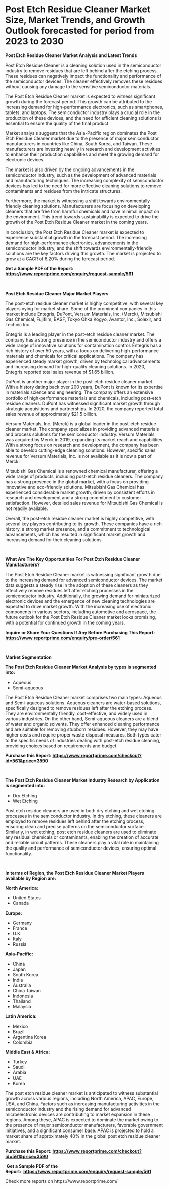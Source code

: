 <p><h1>Post Etch Residue Cleaner Market Size, Market Trends, and Growth Outlook forecasted for period from 2023 to 2030</h1></p><p><strong>Post Etch Residue Cleaner Market Analysis and Latest Trends</strong></p>
<p><p>Post Etch Residue Cleaner is a cleaning solution used in the semiconductor industry to remove residues that are left behind after the etching process. These residues can negatively impact the functionality and performance of the semiconductor devices. The cleaner effectively removes these residues without causing any damage to the sensitive semiconductor materials.</p><p>The Post Etch Residue Cleaner market is expected to witness significant growth during the forecast period. This growth can be attributed to the increasing demand for high-performance electronics, such as smartphones, tablets, and laptops. The semiconductor industry plays a crucial role in the production of these devices, and the need for efficient cleaning solutions is essential to ensure the quality of the final product.</p><p>Market analysis suggests that the Asia-Pacific region dominates the Post Etch Residue Cleaner market due to the presence of major semiconductor manufacturers in countries like China, South Korea, and Taiwan. These manufacturers are investing heavily in research and development activities to enhance their production capabilities and meet the growing demand for electronic devices.</p><p>The market is also driven by the ongoing advancements in the semiconductor industry, such as the development of advanced materials and manufacturing techniques. The increasing complexity of semiconductor devices has led to the need for more effective cleaning solutions to remove contaminants and residues from the intricate structures.</p><p>Furthermore, the market is witnessing a shift towards environmentally-friendly cleaning solutions. Manufacturers are focusing on developing cleaners that are free from harmful chemicals and have minimal impact on the environment. This trend towards sustainability is expected to drive the growth of the Post Etch Residue Cleaner market in the coming years.</p><p>In conclusion, the Post Etch Residue Cleaner market is expected to experience substantial growth in the forecast period. The increasing demand for high-performance electronics, advancements in the semiconductor industry, and the shift towards environmentally-friendly solutions are the key factors driving this growth. The market is projected to grow at a CAGR of 6.20% during the forecast period.</p></p>
<p><strong>Get a Sample PDF of the Report:&nbsp; <a href="https://www.reportprime.com/enquiry/request-sample/561">https://www.reportprime.com/enquiry/request-sample/561</a></strong></p>
<p>&nbsp;</p>
<p><strong>Post Etch Residue Cleaner Major Market Players</strong></p>
<p><p>The post-etch residue cleaner market is highly competitive, with several key players vying for market share. Some of the prominent companies in this market include Entegris, DuPont, Versum Materials, Inc. (Merck), Mitsubishi Gas Chemical, Fujifilm, BASF, Tokyo Ohka Kogyo, Avantor, Inc., Solexir, and Technic Inc.</p><p>Entegris is a leading player in the post-etch residue cleaner market. The company has a strong presence in the semiconductor industry and offers a wide range of innovative solutions for contamination control. Entegris has a rich history of over 50 years, with a focus on delivering high-performance materials and chemicals for critical applications. The company has experienced steady market growth, driven by technological advancements and increasing demand for high-quality cleaning solutions. In 2020, Entegris reported total sales revenue of $1.65 billion.</p><p>DuPont is another major player in the post-etch residue cleaner market. With a history dating back over 200 years, DuPont is known for its expertise in materials science and engineering. The company offers an extensive portfolio of high-performance materials and chemicals, including post-etch residue cleaners. DuPont has witnessed significant market growth through strategic acquisitions and partnerships. In 2020, the company reported total sales revenue of approximately $21.5 billion.</p><p>Versum Materials, Inc. (Merck) is a global leader in the post-etch residue cleaner market. The company specializes in providing advanced materials and process solutions for the semiconductor industry. Versum Materials was acquired by Merck in 2019, expanding its market reach and capabilities. With a strong focus on research and development, the company has been able to develop cutting-edge cleaning solutions. However, specific sales revenue for Versum Materials, Inc. is not available as it is now a part of Merck.</p><p>Mitsubishi Gas Chemical is a renowned chemical manufacturer, offering a wide range of products, including post-etch residue cleaners. The company has a strong presence in the global market, with a focus on providing innovative and eco-friendly solutions. Mitsubishi Gas Chemical has experienced considerable market growth, driven by consistent efforts in research and development and a strong commitment to customer satisfaction. However, detailed sales revenue for Mitsubishi Gas Chemical is not readily available.</p><p>Overall, the post-etch residue cleaner market is highly competitive, with several key players contributing to its growth. These companies have a rich history, a strong market presence, and a commitment to technological advancements, which has resulted in significant market growth and increasing demand for their cleaning solutions.</p></p>
<p>&nbsp;</p>
<p><strong>What Are The Key Opportunities For Post Etch Residue Cleaner Manufacturers?</strong></p>
<p><p>The Post Etch Residue Cleaner market is witnessing significant growth due to the increasing demand for advanced semiconductor devices. The market data suggests a steady rise in the adoption of these cleaners as they effectively remove residues left after etching processes in the semiconductor industry. Additionally, the growing demand for miniaturized electronic devices and the emergence of new cleaning technologies are expected to drive market growth. With the increasing use of electronic components in various sectors, including automotive and aerospace, the future outlook for the Post Etch Residue Cleaner market looks promising, with a potential for continued growth in the coming years.</p></p>
<p><strong>Inquire or Share Your Questions If Any Before Purchasing This Report: <a href="https://www.reportprime.com/enquiry/pre-order/561">https://www.reportprime.com/enquiry/pre-order/561</a></strong></p>
<p>&nbsp;</p>
<p><strong>Market Segmentation</strong></p>
<p><strong>The Post Etch Residue Cleaner Market Analysis by types is segmented into:</strong></p>
<p><ul><li>Aqueous</li><li>Semi-aqueous</li></ul></p>
<p><p>The Post Etch Residue Cleaner market comprises two main types: Aqueous and Semi-aqueous solutions. Aqueous cleaners are water-based solutions, specifically designed to remove residues left after the etching process. They are environmentally friendly, cost-effective, and widely used in various industries. On the other hand, Semi-aqueous cleaners are a blend of water and organic solvents. They offer enhanced cleaning performance and are suitable for removing stubborn residues. However, they may have higher costs and require proper waste disposal measures. Both types cater to the specific needs of industries dealing with post-etch residue cleaning, providing choices based on requirements and budget.</p></p>
<p><strong>Purchase this Report:&nbsp;<a href="https://www.reportprime.com/checkout?id=561&price=3590">https://www.reportprime.com/checkout?id=561&price=3590</a></strong></p>
<p>&nbsp;</p>
<p><strong>The Post Etch Residue Cleaner Market Industry Research by Application is segmented into:</strong></p>
<p><ul><li>Dry Etching</li><li>Wet Etching</li></ul></p>
<p><p>Post etch residue cleaners are used in both dry etching and wet etching processes in the semiconductor industry. In dry etching, these cleaners are employed to remove residues left behind after the etching process, ensuring clean and precise patterns on the semiconductor surface. Similarly, in wet etching, post etch residue cleaners are used to eliminate any residual chemicals or contaminants, enabling the creation of accurate and reliable circuit patterns. These cleaners play a vital role in maintaining the quality and performance of semiconductor devices, ensuring optimal functionality.</p></p>
<p>&nbsp;</p>
<p><strong>In terms of Region, the Post Etch Residue Cleaner Market Players available by Region are:</strong></p>
<p>
    <p> <strong> North America: </strong>
        <ul>
            <li>United States</li>
            <li>Canada</li>
        </ul>
        </p> 
    <p> <strong> Europe: </strong>
        <ul>
            <li>Germany</li>
            <li>France</li>
            <li>U.K.</li>
            <li>Italy</li>
            <li>Russia</li>
        </ul>
        </p> 
    <p> <strong> Asia-Pacific: </strong>
        <ul>
            <li>China</li>
            <li>Japan</li>
            <li>South Korea</li>
            <li>India</li>
            <li>Australia</li>
            <li>China Taiwan</li>
            <li>Indonesia</li>
            <li>Thailand</li>
            <li>Malaysia</li>
        </ul>
        </p> 
    <p> <strong> Latin America: </strong>
        <ul>
            <li>Mexico</li>
            <li>Brazil</li>
            <li>Argentina Korea</li>
            <li>Colombia</li>
        </ul>
        </p> 
    <p> <strong> Middle East & Africa: </strong>
        <ul>
            <li>Turkey</li>
            <li>Saudi</li>
            <li>Arabia</li>
            <li>UAE</li>
            <li>Korea</li>
        </ul>
    </p>
    </p>
<p><p>The post etch residue cleaner market is anticipated to witness substantial growth across various regions, including North America, APAC, Europe, USA, and China. Factors such as increasing manufacturing activities in the semiconductor industry and the rising demand for advanced microelectronic devices are contributing to market expansion in these regions. Among these, APAC is expected to dominate the market owing to the presence of major semiconductor manufacturers, favorable government initiatives, and a significant consumer base. APAC is projected to hold a market share of approximately 40% in the global post etch residue cleaner market.</p></p>
<p><strong>Purchase this Report: <a href="https://www.reportprime.com/checkout?id=561&price=3590">https://www.reportprime.com/checkout?id=561&price=3590</a></strong></p>
<p>&nbsp;<strong>Get a Sample PDF of the Report:&nbsp;&nbsp;<a href="https://www.reportprime.com/enquiry/request-sample/561">https://www.reportprime.com/enquiry/request-sample/561</a></strong></p>
<p><strong></strong></p>
<p>Check more reports on https://www.reportprime.com/</p>